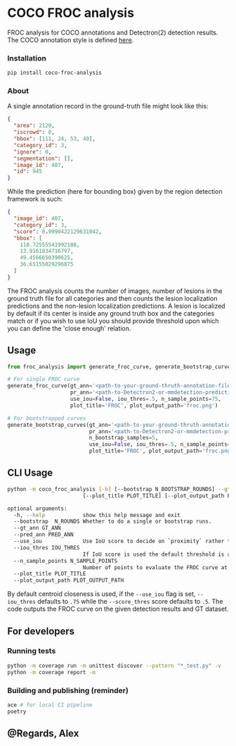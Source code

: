 # COCO FROC analysis

FROC analysis for COCO annotations and Detectron(2) detection results. The COCO annotation style is defined [here](https://cocodataset.org/).

### Installation

```bash
pip install coco-froc-analysis
```

### About

A single annotation record in the ground-truth file might look like this:

```json
{
  "area": 2120,
  "iscrowd": 0,
  "bbox": [111, 24, 53, 40],
  "category_id": 3,
  "ignore": 0,
  "segmentation": [],
  "image_id": 407,
  "id": 945
}
```

While the prediction (here for bounding box) given by the region detection framework is such:

```json
{
  "image_id": 407,
  "category_id": 3,
  "score": 0.9990422129631042,
  "bbox": [
    110.72555541992188,
    13.9161834716797,
    49.4566650390625,
    36.65155029296875
  ]
}
```

The FROC analysis counts the number of images, number of lesions in the ground truth file for all categories and then counts the lesion localization predictions and the non-lesion localization predictions. A lesion is localized by default if its center is inside any ground truth box and the categories match or if you wish to use IoU you should provide threshold upon which you can define the 'close enough' relation.

## Usage

```python
from froc_analysis import generate_froc_curve, generate_bootstrap_curves

# For single FROC curve
generate_froc_curve(gt_ann='<path-to-your-ground-thruth-annotation-file>',
                    pr_ann='<path-to-Detectron2-or-mmdetection-prediction-file>',
                    use_iou=False, iou_thres=.5, n_sample_points=75,
                    plot_title='FROC', plot_output_path='froc.png')

# For bootstrapped curves
generate_bootstrap_curves(gt_ann='<path-to-your-ground-thruth-annotation-file>',
                          pr_ann='<path-to-Detectron2-or-mmdetection-prediction-file>',
                          n_bootstrap_samples=5,
                          use_iou=False, iou_thres=.5, n_sample_points=25,
                          plot_title='FROC', plot_output_path='froc.png')
```

## CLI Usage

```bash
python -m coco_froc_analysis [-h] [--bootstrap N_BOOTSTRAP_ROUNDS] --gt_ann GT_ANN --pred_ann PRED_ANN [--use_iou] [--iou_thres IOU_THRES] [--n_sample_points N_SAMPLE_POINTS]
                        [--plot_title PLOT_TITLE] [--plot_output_path PLOT_OUTPUT_PATH]

optional arguments:
  -h, --help            show this help message and exit
  --bootstrap  N_ROUNDS Whether to do a single or bootstrap runs.
  --gt_ann GT_ANN
  --pred_ann PRED_ANN
  --use_iou             Use IoU score to decide on `proximity` rather then using center pixel inside GT box.
  --iou_thres IOU_THRES
                        If IoU score is used the default threshold is arbitrarily set to .5
  --n_sample_points N_SAMPLE_POINTS
                        Number of points to evaluate the FROC curve at.
  --plot_title PLOT_TITLE
  --plot_output_path PLOT_OUTPUT_PATH
```

By default centroid closeness is used, if the `--use_iou` flag is set, `--iou_thres` defaults to `.75` while the `--score_thres` score defaults to `.5`. The code outputs the FROC curve on the given detection results and GT dataset.

## For developers

### Running tests

```bash
python -m coverage run -m unittest discover --pattern "*_test.py" -v
python -m coverage report -m
```

### Building and publishing (reminder)

```bash
ace # for local CI pipeline
poetry
```

## @Regards, Alex
